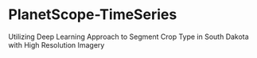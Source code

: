 # PlanetScope-TimeSeries
Utilizing Deep Learning Approach to Segment Crop Type in South Dakota with High Resolution Imagery
